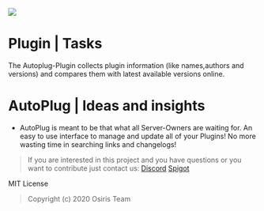 ![](https://rapidus-info.webnode.com/_files/200000003-4d08d4d08f/AutoPlug%20GitHub%20Header%20800x80.png)
# Plugin | Tasks
The Autoplug-Plugin collects plugin information (like names,authors and versions) and compares them with latest available versions online.

 # AutoPlug | Ideas and insights
 - AutoPlug is meant to be that what all Server-Owners are waiting for. An easy to use interface to manage and update all of your Plugins! No more wasting time in searching links and changelogs!

 > If you are interested in this project and you have questions or you want to contribute just contact us:
[Discord](https://discord.gg/DD3rbQe)
[Spigot](https://www.spigotmc.org/members/osiristeam.935748/)


MIT License
> Copyright (c) 2020 Osiris Team

